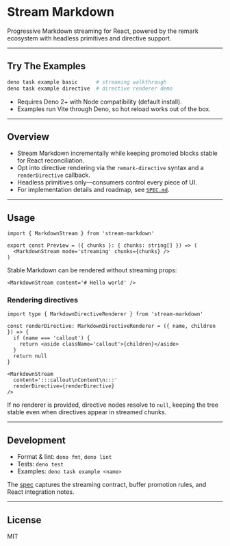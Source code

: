 # Stream Markdown

Progressive Markdown streaming for React, powered by the remark ecosystem with
headless primitives and directive support.

---

## Try The Examples

```bash
deno task example basic      # streaming walkthrough
deno task example directive  # directive renderer demo
```

- Requires Deno 2+ with Node compatibility (default install).
- Examples run Vite through Deno, so hot reload works out of the box.

---

## Overview

- Stream Markdown incrementally while keeping promoted blocks stable for React
  reconciliation.
- Opt into directive rendering via the `remark-directive` syntax and a
  `renderDirective` callback.
- Headless primitives only—consumers control every piece of UI.
- For implementation details and roadmap, see [`SPEC.md`](./SPEC.md).

---

## Usage

```tsx
import { MarkdownStream } from 'stream-markdown'

export const Preview = ({ chunks }: { chunks: string[] }) => (
  <MarkdownStream mode='streaming' chunks={chunks} />
)
```

Stable Markdown can be rendered without streaming props:

```tsx
<MarkdownStream content='# Hello world' />
```

### Rendering directives

```tsx
import type { MarkdownDirectiveRenderer } from 'stream-markdown'

const renderDirective: MarkdownDirectiveRenderer = ({ name, children }) => {
  if (name === 'callout') {
    return <aside className='callout'>{children}</aside>
  }
  return null
}

<MarkdownStream
  content=':::callout\nContent\n:::'
  renderDirective={renderDirective}
/>
```

If no renderer is provided, directive nodes resolve to `null`, keeping the tree
stable even when directives appear in streamed chunks.

---

## Development

- Format & lint: `deno fmt`, `deno lint`
- Tests: `deno test`
- Examples: `deno task example <name>`

The [spec](./SPEC.md) captures the streaming contract, buffer promotion rules,
and React integration notes.

---

## License

MIT
